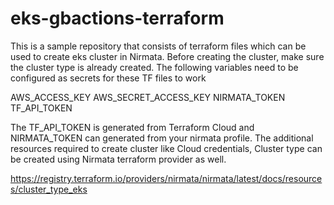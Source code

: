 # eks-gbactions-terraform

This is a sample repository that consists of terraform files which can be used to create eks cluster in Nirmata. Before creating the cluster, make sure the cluster type is already created. The following variables need to be configured as secrets for these TF files to work

AWS_ACCESS_KEY
AWS_SECRET_ACCESS_KEY
NIRMATA_TOKEN
TF_API_TOKEN

The TF_API_TOKEN is generated from Terraform Cloud and NIRMATA_TOKEN can generated from your nirmata profile. The additional resources required to create cluster like Cloud credentials, Cluster type can be created using Nirmata terraform provider as well. 

https://registry.terraform.io/providers/nirmata/nirmata/latest/docs/resources/cluster_type_eks
